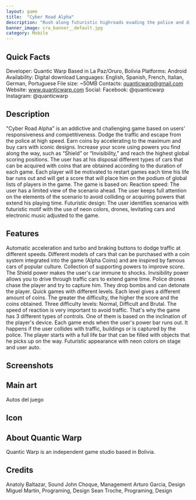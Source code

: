 ```yaml
---
layout: game
title:  "Cyber Road Alpha"
description: "Rush along futuristic highroads evading the police and discovering new cars."
banner_image: cra_banner__default.jpg
category: Mobile
---
```


## Quick Facts
Developer: Quantic Warp
Based in La Paz/Oruro, Bolivia
Platforms: Android
Availability: Digital download
Languages: English, Spanish, French, Italian, German, Portuguese
File size: ~50MB
Contacts: quanticwarp@gmail.com
Website: www.quanticwarp.com
Social:
Facebook: @quanticwarp
Instagram: @quanticwarp

## Description
"Cyber Road Alpha" is an addictive and challenging game based on users' responsiveness and competitiveness. Dodge the traffic and escape from the police at high speed. Earn coins by accelerating to the maximum and buy cars with iconic designs. Increase your score using powers you find along the way, such as “Shield” or “Invisibility,” and reach the highest global scoring positions.
The user has at his disposal different types of cars that can be acquired with coins that are obtained according to the duration of each game. Each player will be motivated to restart games each time his life bar runs out and will get a score that will place him on the podium of global lists of players in the game.
The game is based on:
Reaction speed: The user has a limited view of the scenario ahead. The user keeps full attention on the elements of the scenario to avoid colliding or acquiring powers that extend his playing time.
Futuristic design: The user identifies scenarios with futuristic motif with the use of neon colors, drones, levitating cars and electronic music adjusted to the game.

## Features
Automatic acceleration and turbo and braking buttons to dodge traffic at different speeds.
Different models of cars that can be purchased with a coin system integrated into the game (Alpha Coins) and are inspired by famous cars of popular culture.
Collection of supporting powers to improve score. The Shield power makes the user's car immune to shocks. Invisibility power allows you to drive through traffic cars to extend game time.
Police drones chase the player and try to capture him. They drop bombs and can detonate the player.
Quick games with different levels. Each level gives a different amount of coins. The greater the difficulty, the higher the score and the coins obtained.
Three difficulty levels: Normal, Difficult and Brutal.
The speed of reaction is very important to avoid traffic. That's why the game has 3 different types of controls. One of them is based on the inclination of the player's device.
Each game ends when the user's power bar runs out. It happens if the user collides with traffic, buildings or is captured by the police. The player starts with a full life bar that can be filled with objects that he picks up on the way.
Futuristic appearance with neon colors on stage and user auto.

## Screenshots

## Main art
Autos del juego

## Icon

## About Quantic Warp
Quantic Warp is an independent game studio based in Bolivia.

## Credits
Anatoly Baltazar, Sound
John Choque, Management
Arturo Garcia, Design
Miguel Martin, Programing, Design
Sean Troche, Programing, Design
